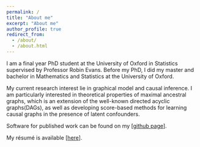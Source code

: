 ```yaml
---
permalink: /
title: "About me"
excerpt: "About me"
author_profile: true
redirect_from: 
  - /about/
  - /about.html
---
```

I am a final year PhD student at the University of Oxford in Statistics supervised by Professor Robin Evans. Before my PhD, I did my master and bachelor in Mathematics and Statistics at the University of Oxford.

My current research interest lie in graphical model and causal inference. I am particularly interested in theoretical properties of maximal ancestral graphs, which is an extension of the well-known directed acyclic graphs(DAGs), as well as developing score-based methods for learning causal graphs in the presence of latent confounders. 

Software for published work can be found on my [[github page](https://github.com/zhongyi960403)].

My résumé is available [[here](https://zhongyi960403.github.io/files/CV_ZYH.pdf)].

